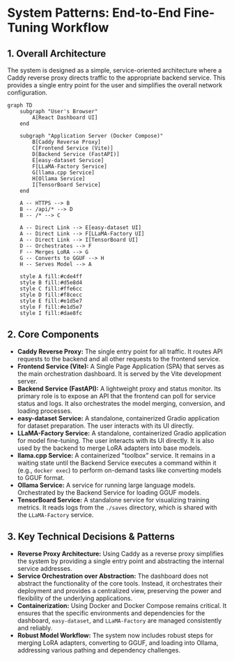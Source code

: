 # System Patterns: End-to-End Fine-Tuning Workflow

## 1. Overall Architecture

The system is designed as a simple, service-oriented architecture where a Caddy reverse proxy directs traffic to the appropriate backend service. This provides a single entry point for the user and simplifies the overall network configuration.

```mermaid
graph TD
    subgraph "User's Browser"
        A[React Dashboard UI]
    end

    subgraph "Application Server (Docker Compose)"
        B[Caddy Reverse Proxy]
        C[Frontend Service (Vite)]
        D[Backend Service (FastAPI)]
        E[easy-dataset Service]
        F[LLaMA-Factory Service]
        G[llama.cpp Service]
        H[Ollama Service]
        I[TensorBoard Service]
    end

    A -- HTTPS --> B
    B -- /api/* --> D
    B -- /* --> C
    
    A -- Direct Link --> E[easy-dataset UI]
    A -- Direct Link --> F[LLaMA-Factory UI]
    A -- Direct Link --> I[TensorBoard UI]
    D -- Orchestrates --> F
    F -- Merges LoRA --> G
    G -- Converts to GGUF --> H
    H -- Serves Model --> A

    style A fill:#cde4ff
    style B fill:#d5e8d4
    style C fill:#ffe6cc
    style D fill:#f8cecc
    style E fill:#e1d5e7
    style F fill:#e1d5e7
    style I fill:#dae8fc
```

## 2. Core Components

-   **Caddy Reverse Proxy:** The single entry point for all traffic. It routes API requests to the backend and all other requests to the frontend service.
-   **Frontend Service (Vite):** A Single Page Application (SPA) that serves as the main orchestration dashboard. It is served by the Vite development server.
-   **Backend Service (FastAPI):** A lightweight proxy and status monitor. Its primary role is to expose an API that the frontend can poll for service status and logs. It also orchestrates the model merging, conversion, and loading processes.
-   **easy-dataset Service:** A standalone, containerized Gradio application for dataset preparation. The user interacts with its UI directly.
-   **LLaMA-Factory Service:** A standalone, containerized Gradio application for model fine-tuning. The user interacts with its UI directly. It is also used by the backend to merge LoRA adapters into base models.
-   **llama.cpp Service:** A containerized "toolbox" service. It remains in a waiting state until the Backend Service executes a command within it (e.g., `docker exec`) to perform on-demand tasks like converting models to GGUF format.
-   **Ollama Service:** A service for running large language models. Orchestrated by the Backend Service for loading GGUF models.
-   **TensorBoard Service:** A standalone service for visualizing training metrics. It reads logs from the `./saves` directory, which is shared with the `LLaMA-Factory` service.

## 3. Key Technical Decisions & Patterns

-   **Reverse Proxy Architecture:** Using Caddy as a reverse proxy simplifies the system by providing a single entry point and abstracting the internal service addresses.
-   **Service Orchestration over Abstraction:** The dashboard does not abstract the functionality of the core tools. Instead, it orchestrates their deployment and provides a centralized view, preserving the power and flexibility of the underlying applications.
-   **Containerization:** Using Docker and Docker Compose remains critical. It ensures that the specific environments and dependencies for the dashboard, `easy-dataset`, and `LLaMA-Factory` are managed consistently and reliably.
-   **Robust Model Workflow:** The system now includes robust steps for merging LoRA adapters, converting to GGUF, and loading into Ollama, addressing various pathing and dependency challenges.
